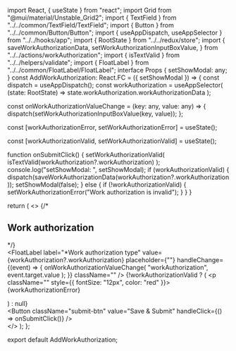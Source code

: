 import React, { useState } from "react";
import Grid from "@mui/material/Unstable_Grid2";
import { TextField } from "../../common/TextField/TextField";
import { Button } from "../../common/Button/Button";
import { useAppDispatch, useAppSelector } from "../../hooks/app";
import { RootState } from "../../redux/store";
import {
  saveWorkAuthorizationData,
  setWorkAuthorizationInputBoxValue,
} from "../../actions/workAuthorization";
import { isTextValid } from "../../helpers/validate";
import { FloatLabel } from "../../common/FloatLabel/FloatLabel";
interface Props {
  setShowModal: any;
}
const AddWorkAuthorization: React.FC<Props> = ({ setShowModal }) => {
  const dispatch = useAppDispatch();
  const workAuthorization = useAppSelector(
    (state: RootState) => state.workAuthorization.workAuthorizationData
  );

  const onWorkAuthorizationValueChange = (key: any, value: any) => {
    dispatch(setWorkAuthorizationInputBoxValue(key, value));
  };

  const [workAuthorizationError, setWorkAuthorizationError] = useState<any>();

  const [workAuthorizationValid, setWorkAuthorizationValid] =
    useState<boolean>();

  function onSubmitClick() {
    setWorkAuthorizationValid(
      isTextValid(workAuthorization?.workAuthorization)
    );
    console.log("setShowModal: ", setShowModal);
    if (workAuthorizationValid) {
      dispatch(saveWorkAuthorizationData(workAuthorization?.workAuthorization));
      setShowModal(false);
    } else {
      if (!workAuthorizationValid) {
        setWorkAuthorizationError("Work authorization is invalid");
      }
    }
  }

  return (
    <>
      {/* <h2>Work authorization</h2> */}
      <div className="pt-5 px-5">
        <Grid container spacing={2}>
          <Grid xs={12} md={12}>
            <FloatLabel
              label="*Work authorization type"
              value={workAuthorization?.workAuthorization}
              placeholder={""}
              handleChange={(event) => {
                onWorkAuthorizationValueChange(
                  "workAuthorization",
                  event.target.value
                );
              }}
              className=""
            />
            {!workAuthorizationValid ? (
              <p className="" style={{ fontSize: "12px", color: "red" }}>
                {workAuthorizationError}
              </p>
            ) : null}
          </Grid>
        </Grid>
        <Grid xs={12} md={12}>
          <div className="rate-revision-btn-div">
            <Button
              className="submit-btn"
              value="Save & Submit"
              handleClick={() => onSubmitClick()}
            />
          </div>
        </Grid>
      </div>
    </>
  );
};

export default AddWorkAuthorization;
